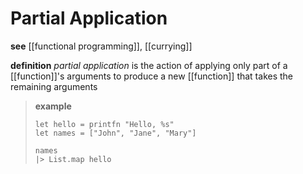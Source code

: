 # Partial Application

**see** [[functional programming]], [[currying]]

**definition** _partial application_ is the action of applying only part of a [[function]]'s arguments to produce a new [[function]] that takes the remaining arguments

> **example**
>
> ```F#
> let hello = printfn "Hello, %s"
> let names = ["John", "Jane", "Mary"]
>
> names
> |> List.map hello
> ```
